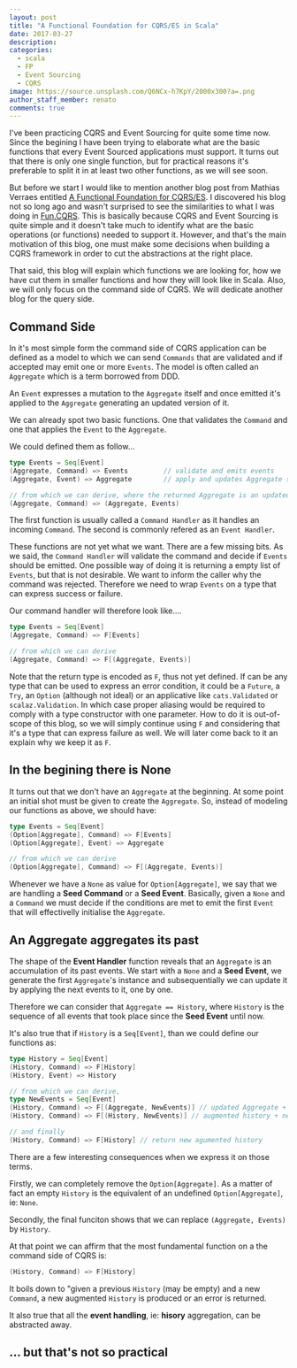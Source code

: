 ```yaml
---
layout: post
title: "A Functional Foundation for CQRS/ES in Scala"
date: 2017-03-27
description: 
categories: 
  - scala
  - FP
  - Event Sourcing
  - CQRS
image: https://source.unsplash.com/Q6NCx-h7KpY/2000x300?a=.png
author_staff_member: renato
comments: true
---
```

I've been practicing CQRS and Event Sourcing for quite some time now. Since the begining I have been trying to elaborate what are the basic functions that every Event Sourced applications must support. It turns out that there is only one single function, but for practical reasons it's preferable to split it in at least two other functions, as we will see soon. 

But before we start I would like to mention another blog post from Mathias Verraes entitled [A Functional Foundation for CQRS/ES](http://verraes.net/2014/05/functional-foundation-for-cqrs-event-sourcing/). I discovered his blog not so long ago and wasn't surprised to see the similarities to what I was doing in [Fun.CQRS](http://www.funcqrs.io). This is basically because CQRS and Event Sourcing is quite simple and it doesn't take much to identify what are the basic operations (or functions) needed to support it. However, and that's the main motivation of this blog, one must make some decisions when building a CQRS framework in order to cut the abstractions at the right place. 

That said, this blog will explain which functions we are looking for, how we have cut them in smaller functions and how they will look like in Scala. Also, we will only focus on the command side of CQRS. We will dedicate another blog for the query side.

<!-- more -->

## Command Side

In it's most simple form the command side of CQRS application can be defined as a model to which we can send `Commands` that are validated and if accepted may emit one or more `Events`. The model is often called an `Aggregate` which is a term borrowed from DDD.

An `Event` expresses a mutation to the `Aggregate` itself and once emitted it's applied to the `Aggregate` generating an updated version of it. 

We can already spot two basic functions. One that validates the `Command` and one that applies the `Event` to the `Aggregate`. 

We could defined them as follow...
```scala
type Events = Seq[Event]
(Aggregate, Command) => Events         // validate and emits events
(Aggregate, Event) => Aggregate        // apply and updates Aggregate state

// from which we can derive, where the returned Aggregate is an updated version
(Aggregate, Command) => (Aggregate, Events)
``` 
The first function is usually called a `Command Handler` as it handles an incoming `Command`. The second is commonly refered as an `Event Handler`. 

These functions are not yet what we want. There are a few missing bits. As we said, the `Command Handler` will validate the command and decide if `Events` should be emitted. One possible way of doing it is returning a empty list of `Events`, but that is not desirable. We want to inform the caller why the command was rejected. Therefore we need to wrap `Events` on a type that can express success or failure. 

Our command handler will therefore look like....
```scala
type Events = Seq[Event]
(Aggregate, Command) => F[Events]

// from which we can derive
(Aggregate, Command) => F[(Aggregate, Events)]
``` 
Note that the return type is encoded as `F`, thus not yet defined. If can be any type that can be used to express an error condition, it could be a `Future`, a `Try`, an `Option` (although not ideal) or an applicative like `cats.Validated` or `scalaz.Validation`. In which case proper aliasing would be required to comply with a type constructor with one parameter. How to do it is out-of-scope of this blog, so we will simply continue using `F` and considering that it's a type that can express failure as well. We will later come back to it an explain why we keep it as `F`.

## In the begining there is None
It turns out that we don't have an `Aggregate` at the beginning. At some point an initial shot must be given to create the `Aggregate`. So, instead of modeling our functions as above, we should have:
```scala
type Events = Seq[Event]
(Option[Aggregate], Command) => F[Events]
(Option[Aggregate], Event) => Aggregate

// from which we can derive
(Option[Aggregate], Command) => F[(Aggregate, Events)]
```
Whenever we have a `None` as value for `Option[Aggregate]`, we say that we are handling a **Seed Command** or a **Seed Event**. Basically, given a `None` and a `Command` we must decide if the conditions are met to emit the first `Event` that will effectivelly initialise the `Aggregate`. 

## An Aggregate aggregates its past
The shape of the **Event Handler** function reveals that an `Aggregate` is an accumulation of its past events. We start with a `None` and a **Seed Event**, we generate the first `Aggregate`'s instance and subsequentially we can update it by applying the next events to it, one by one.

Therefore we can consider that `Aggregate == History`, where `History` is the sequence of all events that took place since the **Seed Event** until now.

It's also true that if `History` is a `Seq[Event]`, than we could define our functions as:
 ```scala
type History = Seq[Event]
(History, Command) => F[History]
(History, Event) => History

// from which we can derive, 
type NewEvents = Seq[Event]
(History, Command) => F[(Aggregate, NewEvents)] // updated Aggregate + new Events
(History, Command) => F[(History, NewEvents)] // augmented history + new Events

// and finally
(History, Command) => F[History] // return new agumented history
```  
There are a few interesting consequences when we express it on those terms.   

Firstly, we can completely remove the `Option[Aggregate]`. As a matter of fact an empty `History` is the equivalent of an undefined `Option[Aggregate]`, ie: `None`.

Secondly, the final funciton shows that we can replace `(Aggregate, Events)` by  `History`.

At that point we can affirm that the most fundamental function on a the command side of CQRS is:
```scala 
(History, Command) => F[History]  
```
It boils down to "given a previous `History` (may be empty) and a new `Command`, a new augmented `History` is produced or an error is returned.

It also true that all the **event handling**, ie: **hisory** aggregation, can be abstracted away.

## ... but that's not so practical


